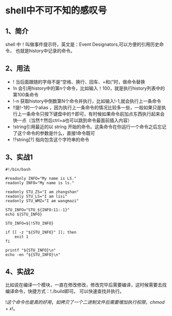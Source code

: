 # shell中不可不知的感叹号

## 1、简介
shell 中！叫做事件提示符，英文是：Event Designators,可以方便的引用历史命令， 也就是history中记录的命令。

## 2、用法
- ! 当后面跟随的字母不是“空格、换行、回车、=和(”时，做命令替换
- !n 会引用history中的第n个命令，比如输入！100，就是执行history列表中的第100条命令
- !-n 获取history中倒数第N个命令并执行，比如输入!-1,就会执行上一条命令
- !!是!-1的一个alias ，因为执行上一条命令的情况比较多一些，一般如果只是执行上一条命令只按下键盘中的↑即可，有时候如果命令前加点东西执行起来会快一点（当然↑然后ctrl+a也可以跳到命令最面前插入内容）
- !string引用最近的以 string 开始的命令。这条命令在你运行一个命令之后忘记了这个命令的参数是什么，直接!命令既可
- !?string[?] 指向包含这个字符串的命令

## 3、实战1
```
#!/bin/bash

#readonly INFO="My name is LS."
readonly INFO="My name is ls."

readonly STU_ZS="I am zhangshan"
readonly STU_LS="I am lisi"
readonly STU_WMZ="I am wangmazi"

STU_INFO="STU_${INFO:11:-1}"
echo ${STU_INFO}

STU_INFO=${!STU_INFO}

if [[ -z "${STU_INFO}" ]]; then
    exit 1
fi

printf "${STU_INFO}\n"
echo -en "${STU_INFO}\n"
```

## 4、实战2
比如说在编译一个模块，一直在修改修改，修改完毕后需要编译，这时候需要去找编译命令，快捷方式：!./build即可。
可以快速查找并执行。

!$这个命令也是真的好用，如拷贝了一个二进制文件后需要增加执行权限，chmod +x !$。

















